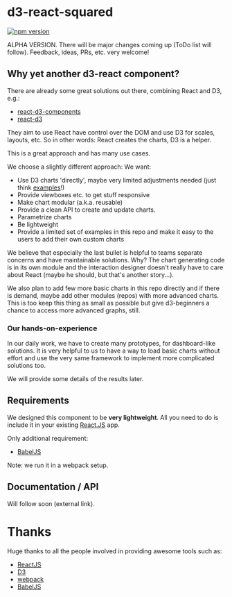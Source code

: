 # d3-react-squared
[![npm version](https://badge.fury.io/js/d3-react-squared.svg)](http://badge.fury.io/js/d3-react-squared)

ALPHA VERSION. 
There will be major changes coming up (ToDo list will follow).
Feedback, ideas, PRs, etc. very welcome!

## Why yet another d3-react component?
There are already some great solutions out there, combining React and D3, e.g.:
- [react-d3-components](]https://github.com/codesuki/react-d3-components)
- [react-d3](https://github.com/esbullington/react-d3)

They aim to use React have control over the DOM and use D3 for scales, layouts, etc.
So in other words: React creates the charts, D3 is a helper.

This is a great approach and has many use cases.

We choose a slightly different approach: We want:
- Use D3 charts 'directly', maybe very limited adjustments needed (just think [examples](https://github.com/mbostock/d3/wiki/Gallery)!)
- Provide viewboxes etc. to get stuff responsive
- Make chart modular (a.k.a. reusable)
- Provide a clean API to create and update charts.
- Parametrize charts
- Be lightweight
- Provide a limited set of examples in this repo and make it easy to the users to add their own custom charts

We believe that especially the last bullet is helpful to teams separate concerns and have maintainable solutions.
Why? The chart generating code is in its own module and the interaction designer doesn't really have to care about React (maybe he should, but that's another story...).

We also plan to add few more basic charts in this repo directly and if there is demand, maybe add other modules (repos) with more advanced charts. 
This is too keep this thing as small as possible but give d3-beginners a chance to access more advanced graphs, still.

### Our hands-on-experience
In our daily work, we have to create many prototypes, for dashboard-like solutions. 
It is very helpful to us to have a way to load basic charts without effort and use the very same framework to implement more complicated solutions too.

We will provide some details of the results later.

## Requirements
We designed this component to be **very lightweight**. All you need to do is include it in your existing [React.JS](https://facebook.github.io/react/) app.

Only additional requirement:
* [BabelJS](https://babeljs.io)

Note: we run it in a webpack setup.

## Documentation / API
Will follow soon (external link).   

# Thanks
Huge thanks to all the people involved in providing awesome tools such as:
* [ReactJS](https://facebook.github.io/react/)
* [D3](http://d3js.org)
* [webpack](http://webpack.github.io)
* [BabelJS](https://babeljs.io)


